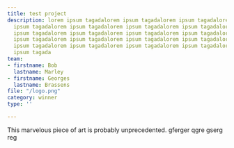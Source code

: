 ```yaml
---
title: test project
description: lorem ipsum tagadalorem ipsum tagadalorem ipsum tagadalorem ipsum tagadalorem
  ipsum tagadalorem ipsum tagadalorem ipsum tagadalorem ipsum tagadalorem ipsum tagadalorem
  ipsum tagadalorem ipsum tagadalorem ipsum tagadalorem ipsum tagadalorem ipsum tagadalorem
  ipsum tagadalorem ipsum tagadalorem ipsum tagadalorem ipsum tagadalorem ipsum tagadalorem
  ipsum tagadalorem ipsum tagadalorem ipsum tagadalorem ipsum tagadalorem ipsum tagadalorem
  ipsum tagada
team:
- firstname: Bob
  lastname: Marley
- firstname: Georges
  lastname: Brassens
file: "/logo.png"
category: winner
type: ''

---
```

This marvelous piece of art is probably unprecedented. gferger qgre gserg reg